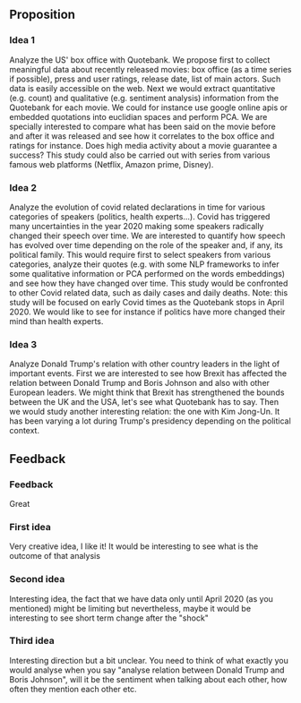 ## Proposition

### Idea 1
Analyze the US' box office with Quotebank. We propose first to collect meaningful data about recently released movies: box office (as a time series if possible), press and user ratings, release date, list of main actors. Such data is easily accessible on the web. Next we would extract quantitative (e.g. count) and qualitative (e.g. sentiment analysis) information from the Quotebank for each movie. We could for instance use google online apis or embedded quotations into euclidian spaces and perform PCA. We are specially interested to compare what has been said on the movie before and after it was released and see how it correlates to the box office and ratings for instance. Does high media activity about a movie guarantee a success? This study could also be carried out with series from various famous web platforms (Netflix, Amazon prime, Disney).

### Idea 2
Analyze the evolution of covid related declarations in time for various categories of speakers (politics, health experts...). Covid has triggered many uncertainties in the year 2020 making some speakers radically changed their speech over time. We are interested to quantify how speech has evolved over time depending on the role of the speaker and, if any, its political family. This would require first to select speakers from various categories, analyze their quotes (e.g. with some NLP frameworks to infer some qualitative information or PCA performed on the words embeddings) and see how they have changed over time. This study would be confronted to other Covid related data, such as daily cases and daily deaths. Note: this study will be focused on early Covid times as the Quotebank stops in April 2020. We would like to see for instance if politics have more changed their mind than health experts.

### Idea 3
Analyze Donald Trump's relation with other country leaders in the light of important events. First we are interested to see how Brexit has affected the relation between Donald Trump and Boris Johnson and also with other European leaders. We might think that Brexit has strengthened the bounds between the UK and the USA, let's see what Quotebank has to say. Then we would study another interesting relation: the one with Kim Jong-Un. It has been varying a lot during Trump's presidency depending on the political context.

## Feedback
### Feedback
Great
### First idea
Very creative idea, I like it! It would be interesting to see what is the outcome of that analysis
### Second idea
Interesting idea, the fact that we have data only until April 2020 (as you mentioned) might be limiting but nevertheless, maybe it would be interesting to see short term change after the "shock"
### Third idea
Interesting direction but a bit unclear. You need to think of what exactly you would analyse when you say "analyse relation between Donald Trump and Boris Johnson", will it be the sentiment when talking about each other, how often they mention each other etc.
